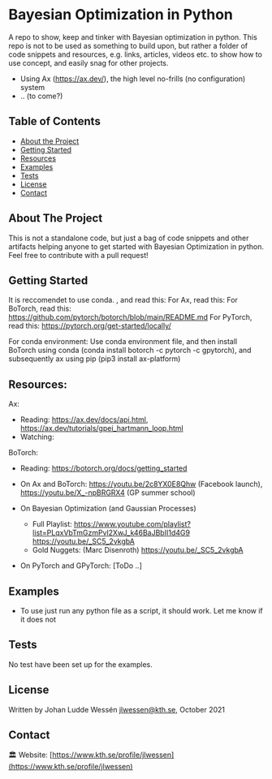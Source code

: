 <!-- PROJECT HEADLINE -->
<br />
<p align="left">

  <h1 align="left">Bayesian Optimization in Python</h1>

</p>

A repo to show, keep and tinker with Bayesian optimization in python.
This repo is not to be used as something to build upon, but rather a folder of code snippets and resources, e.g. links, articles, videos etc. to show how to use concept, and easily snag for other projects.

* Using Ax (https://ax.dev/), the high level no-frills (no configuration) system
* .. (to come?)

<!-- TABLE OF CONTENTS -->
## Table of Contents

* [About the Project](#about-the-project)
* [Getting Started](#getting-started)  
* [Resources](#resources)
* [Examples](#examples)
* [Tests](#tests)
* [License](#license)
* [Contact](#contact)


<!-- ABOUT THE PROJECT -->
## About The Project

This is not a standalone code, but just a bag of code snippets and other artifacts helping anyone to get started with Bayesian Optimization in python. Feel free to contribute with a pull request!

<!-- GETTING STARTED -->
## Getting Started

It is reccomendet to use conda. , and read this:
For Ax, read this:
For BoTorch, read this: https://github.com/pytorch/botorch/blob/main/README.md
For PyTorch, read this: https://pytorch.org/get-started/locally/

For conda environment: Use conda environment file, and then install BoTorch using conda (conda install botorch -c pytorch -c gpytorch), and subsequently ax using pip (pip3 install ax-platform)

<!-- RESOURCES -->
## Resources:
Ax:
 - Reading: https://ax.dev/docs/api.html, https://ax.dev/tutorials/gpei_hartmann_loop.html
 - Watching:

BoTorch:
- Reading: https://botorch.org/docs/getting_started

- On Ax and BoTorch: https://youtu.be/2c8YX0E8Qhw (Facebook launch), https://youtu.be/X_-npBRGRX4 (GP summer school)

- On Bayesian Optimization (and Gaussian Processes)
  - Full Playlist: https://www.youtube.com/playlist?list=PLqxVbTmGzmPvl2XwJ_k46BaJBbII1d4G9
https://youtu.be/_SC5_2vkgbA
  - Gold Nuggets: (Marc Disenroth) https://youtu.be/_SC5_2vkgbA


- On PyTorch and GPyTorch: [ToDo ..]

<!-- EXAMPLES -->
## Examples

 - To use just run any python file as a script, it should work. Let me know if it does not


<!-- TESTS -->
## Tests

No test have been set up for the examples.

<!-- LICENSE -->
## License

Written by Johan Ludde Wessén <jlwessen@kth.se>, October 2021

<!-- CONTACT -->
## Contact

🏛 Website: [https://www.kth.se/profile/jlwessen](https://www.kth.se/profile/jlwessen)
